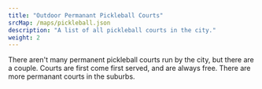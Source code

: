 ```yaml
---
title: "Outdoor Permanant Pickleball Courts"
srcMap: /maps/pickleball.json
description: "A list of all pickleball courts in the city."
weight: 2
---
```


There aren't many permanent pickleball courts run by the city, but there are a couple. Courts are first come first served, and are always free. There are more permanant courts in the suburbs.
